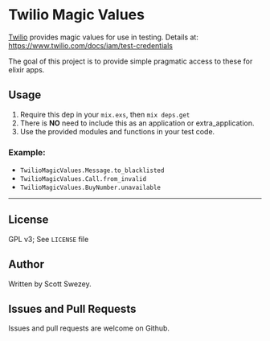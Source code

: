 # Twilio Magic Values

[Twilio](https://www.twilio.com) provides magic values for use in testing. Details at: https://www.twilio.com/docs/iam/test-credentials

The goal of this project is to provide simple pragmatic access to these for elixir apps.

## Usage

1. Require this dep in your `mix.exs`, then `mix deps.get`
1. There is **NO** need to include this as an application or extra_application.
1. Use the provided modules and functions in your test code.

### Example:

- `TwilioMagicValues.Message.to_blacklisted`
- `TwilioMagicValues.Call.from_invalid`
- `TwilioMagicValues.BuyNumber.unavailable`

---

## License
GPL v3; See `LICENSE` file

## Author
Written by Scott Swezey.

## Issues and Pull Requests
Issues and pull requests are welcome on Github.

<!-- ## Installation

If [available in Hex](https://hex.pm/docs/publish), the package can be installed
by adding `twilio_magic_values` to your list of dependencies in `mix.exs`:

```elixir
def deps do
  [
    {:twilio_magic_values, "~> 0.1.0"}
  ]
end
```

Documentation can be generated with [ExDoc](https://github.com/elixir-lang/ex_doc)
and published on [HexDocs](https://hexdocs.pm). Once published, the docs can
be found at [https://hexdocs.pm/twilio_magic_values](https://hexdocs.pm/twilio_magic_values). -->
